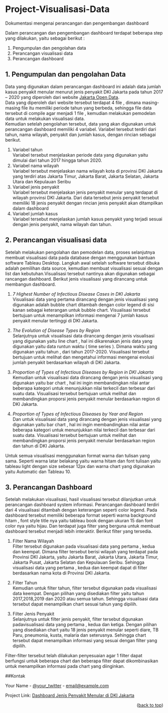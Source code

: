 # Project-Visualisasi-Data
Dokumentasi mengenai perancangan dan pengembangan dashboard

Dalam perancangan dan pengembangan dashboard terdapat beberapa step yang dilakukan, yaitu sebagai berikut :
1. Pengumpulan dan pengolahan data
2. Perancangan visualisasi data
3. Perancangan dashboard

## 1. Pengumpulan dan pengolahan Data
  Data yang digunakan dalam perancangan dashboard ini adalah data jumlah kasus penyakit menular menurut jenis penyakit DKI Jakarta pada tahun 2017 – 2020 yang diperoleh dari website [Jakarta Open Data](https://data.jakarta.go.id/).  
  Data yang diperoleh dari website tersebut terdapat 4 file , dimana masing-masing file itu memiliki periode tahun yang berbeda, sehingga file data tersebut di compile agar menjadi 1 file , kemudian melakukan pemodelan data untuk melakukan visualisasi data.  
  Kemudian setelah pengolahan tersebut, data yang akan digunakan untuk perancangan dashboard memiliki 4 variabel. Variabel tersebut terdiri dari tahun, nama wilayah, penyakit dan jumlah kasus, dengan rincian sebagai berikut.
  1. Variabel tahun  
     Variabel tersebut menjelaskan periode data yang digunakan yaitu dimulai dari tahun 2017 hingga tahun 2020.
  2. Variabel nama wilayah  
     Variabel tersebut menjelaskan nama wilayah kota di provinsi DKI Jakarta yang terdiri atas Jakarta Timur, Jakarta Barat, Jakarta Selatan, Jakarta Utara dan Kepulauan   Seribu
  3. Variabel jenis penyakit  
     Variabel tersebut menjelaskan jenis penyakit menular yang terdapat di wilayah provinsi DKI Jakarta. Dari data tersebut jenis penyakit tersebut memiliki 18 jenis       penyakit dengan rincian jenis penyakit akan ditampilkan dalam dashboard
  4. Variabel jumlah kasus  
     Variabel tersebut menjelaskan jumlah kasus penyakit yang terjadi sesuai dengan jenis penyakit, nama wilayah dan tahun.

 ## 2. Perancangan visualisasi data
  Setelah melakukan pengolahan dan pemodelan data, proses selanjutnya membuat visualisasi data pada database dengan menggunakan bantuan software Tableau Desktop. Langkah awal setelah software tersebut dibuka adalah pemilihan data source, kemudian membuat visualisasi sesuai dengan list dan kebutuhan.Visualisasi tersebut nantinya akan digunakan sebagai rancangan dashboard. Berikut jenis visualisasi yang dirancang untuk membangun dashboard.
  1. *7 Highest Number of Infectious Disease Cases in DKI Jakarta*  
    Visualisasi data yang pertama dirancang dengan jenis visualisasi yang digunakan adalah bubble chart ditambah dengan color legend di sisi kanan sebagai keterangan untuk bubble chart. Visualisasi tersebut bertujuan untuk menampilkan informasi mengenai 7 jumlah kasus penyakit menular tertinggi di DKI Jakarta.

  2.	*The Evolution of Disease Types by Region*  
    Selanjutnya untuk visualisasi data dirancang dengan jenis visualisasi yang digunakan yaitu line chart  , hal ini dikarenakan jenis    data yang digunakan yaitu data runtun waktu ( time series ). Dimana waktu yang digunakan yaitu tahun , dari tahun 2017-2020. Visualisasi tersebut bertujuan untuk melihat dan mengetahui informasi mengenai evolusi jumlah penyakit berdasarkan wilayah di DKI Jakarta.
    
  3.	*Proportion of Types of Infectious Diseases by Region in DKI Jakarta*  
    Kemudian untuk visualisasi data dirancang dengan jenis visualisasi yang digunakan yaitu bar chart  , hal ini ingin membandingkan nilai antar beberapa kategori untuk menunjukkan nilai terkecil dan terbesar dari suatu data. Visualisasi tersebut bertujuan untuk melihat dan membandingkan proporsi jenis penyakit menular berdasarkan region di DKI Jakarta. 

  4.	*Proportion of Types of Infectious Diseases by Year and Region*  
    Dan untuk visualisasi data yang dirancang dengan jenis visualisasi yang digunakan yaitu bar chart  , hal ini ingin membandingkan nilai antar beberapa kategori untuk menunjukkan nilai terkecil dan terbesar dari suatu data. Visualisasi tersebut bertujuan untuk melihat dan membandingkan proporsi jenis penyakit menular berdasarkan region dan tahun di DKI Jakarta.   
  
  Untuk semua visualisasi menggunakan format warna dan tulisan yang sama. Seperti warna latar belakang yaitu warna hitam dan font tulisan yaitu tableau light dengan size sebesar 12px dan warna chart yang digunakan yaitu Automatic dan Tableau 10.

## 3. Perancangan Dashboard
  Setelah melakukan visualisasi, hasil visualisasi tersebut dilanjutkan untuk perancangan dashboard system informasi. Perancangan dashboard terdiri dari 4 visualisasi ditambah dengan keterangan seperti color legend. Pada dashboard tersebut memiliki beberapa format seperti warna background hitam , font style title nya yaitu tableau book dengan ukuran 15 dan font color nya yaitu hijau. Dan terdapat juga filter yang berguna untuk membuat dashboard tersebut menjadi lebih interaktir. Berikut filter yang tersedia.
  1.	Filter Nama Wilayah  
    Filter tersebut digunakan pada visualisasi data yang pertama , kedua dan keempat. Dimana filter tersebut berisi wilayah yang terdapat pada Provinsi DKI Jakarta, yaitu Jakarta Barat, Jakarta Utara, Jakarta Timur, Jakarta Pusat, Jakarta Selatan dan Kepulauan Seribu. Sehingga visualisasi data yang pertama , kedua dan keempat dapat di filter berdasarkan nama kota di Provinsi DKI Jakarta.

  2.	Filter Tahun  
   Kemudian untuk filter tahun, filter tersebut digunakan pada visualisasi data keempat. Dengan pilihan yang disediakan filter yaitu tahun 2017,2018,2019 dan 2020 atau semua tahun. Sehingga visualisasi data tersebut dapat menampilkan chart sesuai tahun yang dipilih.

  3.	Filter Jenis Penyakit  
   Selanjutnya untuk filter jenis penyakit, filter tersebut digunakan padavisualisasi data yang pertama , kedua dan ketiga. Dengan pilihan yang disediakan chart yaitu 18 jenis penyakit menular seperti diare, TB Paru, pneumonia, kusta, malaria dan seterusnya. Sehingga chart tersebut dapat menampilkan informasi yang sesuai dengan filter yang dipilih.  
  
Filter-filter tersebut telah dilakukan penyesuaian agar 1 filter dapat berfungsi untuk beberapa chart dan beberapa filter dapat dikombinasikan untuk menampilkan informasi pada chart yang diinginkan.  

##Kontak

Your Name - [@your_twitter](https://twitter.com/your_username) - email@example.com

Project Link: [Dashboard Jenis Penyakit Menular di DKI Jakarta](https://public.tableau.com/views/3SD2-221910951-DashboardJenisPenyakitMenular/Dashboard22?:language=en-US&publish=yes&:display_count=n&:origin=viz_share_link)

<p align="right">(<a href="#top">back to top</a>)</p>



